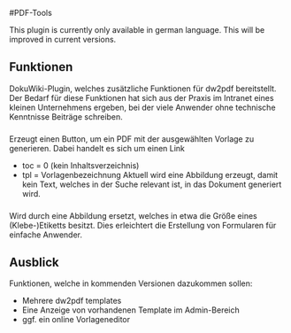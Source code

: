 #PDF-Tools

This plugin is currently only available in german language. This will be improved in current versions.

## Funktionen
DokuWiki-Plugin, welches zusätzliche Funktionen für dw2pdf bereitstellt. Der Bedarf für diese Funktionen hat sich aus der Praxis im Intranet eines kleinen Unternehmens ergeben, bei der viele Anwender ohne technische Kenntnisse Beiträge schreiben.

### <pdf Vorlagenbezeichnung>
Erzeugt einen Button, um ein PDF mit der ausgewählten Vorlage zu generieren. Dabei handelt es sich um einen Link
* toc = 0 (kein Inhaltsverzeichnis)
* tpl = Vorlagenbezeichnung
Aktuell wird eine Abbildung erzeugt, damit kein Text, welches in der Suche relevant ist, in das Dokument generiert wird.

### <etikett>
Wird durch eine Abbildung ersetzt, welches in etwa die Größe eines (Klebe-)Etiketts besitzt. Dies erleichtert die Erstellung von Formularen für einfache Anwender.

## Ausblick
Funktionen, welche in kommenden Versionen dazukommen sollen:
* Mehrere dw2pdf templates
* Eine Anzeige von vorhandenen Template im Admin-Bereich
* ggf. ein online Vorlageneditor
